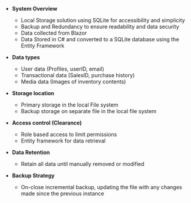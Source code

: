 - **System Overview**
	- Local Storage solution using SQLite for accessibility and simplicity
	- Backup and Redundancy to ensure readability and data security
	- Data collected from Blazor
	- Data Stored in C# and converted to a SQLite database using the Entity Framework

- **Data types**
	- User data (Profiles, userID, email)
	- Transactional data (SalesID, purchase history)
	- Media data (Images of inventory contents)

- **Storage location**
	- Primary storage in the local File system
	- Backup storage on separate file in the local file system

- **Access control (Clearance)**
	- Role based access to limit permissions
	- Entity framework for data retrieval

- **Data Retention**
	- Retain all data until manually removed or modified

- **Backup Strategy** 
	- On-close incremental backup, updating the file with any changes made since the previous instance

